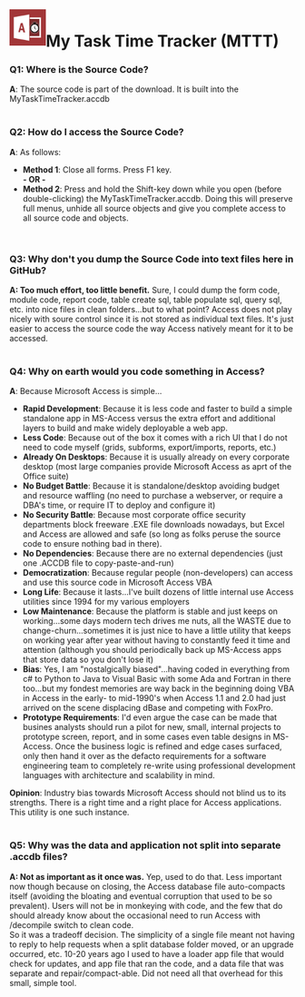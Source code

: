 <img align="left" src="https://github.com/DataResearchLabs/my_task_time_tracker/blob/main/img/application_icon.png" width="64px">

# My Task Time Tracker (MTTT) 


### Q1: Where is the Source Code?
**A**: The source code is part of the download.  It is built into the MyTaskTimeTracker.accdb<br>
<br>


### Q2: How do I access the Source Code?
**A**: As follows:
* **Method 1**: Close all forms.  Press F1 key.<br>
**- OR -**
* **Method 2**: Press and hold the Shift-key down while you open (before double-clicking) the MyTaskTimeTracker.accdb. Doing this will preserve full menus, unhide all source objects and give you complete access to all source code and objects.<br>
<br>


### Q3: Why don't you dump the Source Code into text files here in GitHub?
**A: Too much effort, too little benefit.**  Sure, I could dump the form code, module code, report code, table create sql, table populate sql, query sql, etc. into nice files in clean folders...but to what point?  Access does not play nicely with soure control since it is not stored as individual text files.  It's just easier to access the source code the way Access natively meant for it to be accessed.<br>
<br>


<a id="whyMicrosoftAccess" class="anchor" href="#whyMicrosoftAccess" aria-hidden="true"> </a>
### Q4: Why on earth would you code something in Access?
**A**: Because Microsoft Access is simple...<br>
* **Rapid Development**: Because it is less code and faster to build a simple standalone app in MS-Access versus the extra effort and additional layers to build and make widely deployable a web app.<br>
* **Less Code**: Because out of the box it comes with a rich UI that I do not need to code myself (grids, subforms, export/imports, reports, etc.)<br>
* **Already On Desktops**: Because it is usually already on every corporate desktop (most large companies provide Microsoft Access as aprt of the Office suite)<br>
* **No Budget Battle**: Because it is standalone/desktop avoiding budget and resource waffling (no need to purchase a webserver, or require a DBA's time, or require IT to deploy and configure it)
* **No Security Battle**: Because most corporate office security departments block freeware .EXE file downloads nowadays, but Excel and Access are allowed and safe (so long as folks peruse the source code to ensure nothing bad in there).<br>
* **No Dependencies**: Because there are no external dependencies (just one .ACCDB file to copy-paste-and-run)
* **Democratization**: Because regular people (non-developers) can access and use this source code in Microsoft Access VBA<br>
* **Long Life**: Because it lasts...I've built dozens of little internal use Access utilities since 1994 for my various employers<br>
* **Low Maintenance**: Because the platform is stable and just keeps on working...some days modern tech drives me nuts, all the WASTE due to change-churn...sometimes it is just nice to have a little utility that keeps on working year after year without having to constantly feed it time and attention (although you should periodically back up MS-Access apps that store data so you don't lose it)<br>
* **Bias**: Yes, I am "nostalgically biased"...having coded in everything from c# to Python to Java to Visual Basic with some Ada and Fortran in there too...but my fondest memories are way back in the beginning doing VBA in Access in the early- to mid-1990's when Access 1.1 and 2.0 had just arrived on the scene displacing dBase and competing with FoxPro.<br>
* **Prototype Requirements**:  I'd even argue the case can be made that busines analysts should run a pilot for new, small, internal projects to prototype screen, report, and in some cases even table designs in MS-Access. Once the business logic is refined and edge cases surfaced, only then hand it over as the defacto requirements for a software engineering team to completely re-write using professional development languages with architecture and scalability in mind.<br>


**Opinion**: Industry bias towards Microsoft Access should not blind us to its strengths.  There is a right time and a right place for Access applications.  This utility is one such instance.
<br>
<br>


### Q5: Why was the data and application not split into separate .accdb files?
**A: Not as important as it once was.**  Yep, used to do that.   Less important now though because on closing, the Access database file auto-compacts itself (avoiding the bloating and eventual corruption that used to be so prevalent).  Users will not be in monkeying with code, and the few that do should already know about the occasional need to run Access with /decompile switch to clean code.<br>
So it was a tradeoff decision.  The simplicity of a single file meant not having to reply to help requests when a split database folder moved, or an upgrade occurred, etc.  10-20 years ago I used to have a loader app file that would check for updates, and app file that ran the code, and a data file that was separate and repair/compact-able.  Did not need all that overhead for this small, simple tool.<br>
<br>

